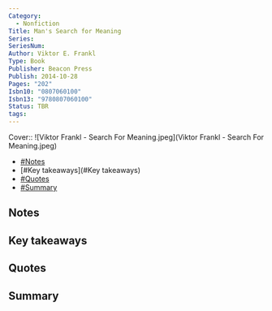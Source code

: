 ```yaml
---
Category:
  - Nonfiction
Title: Man's Search for Meaning
Series: 
SeriesNum: 
Author: Viktor E. Frankl
Type: Book
Publisher: Beacon Press
Publish: 2014-10-28
Pages: "202"
Isbn10: "0807060100"
Isbn13: "9780807060100"
Status: TBR
tags: 
---
```

Cover:: ![Viktor Frankl - Search For Meaning.jpeg](Viktor Frankl - Search For Meaning.jpeg)



- [#Notes](#Notes)
- [#Key takeaways](#Key takeaways)
- [#Quotes](#Quotes)
- [#Summary](#Summary)

## Notes

## Key takeaways

## Quotes

## Summary






